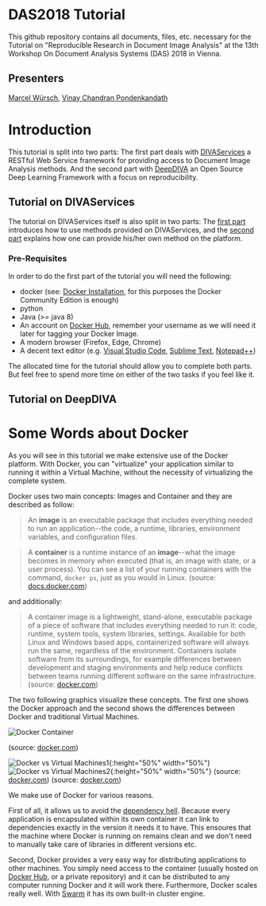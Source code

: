 # DAS2018 Tutorial
This github repository contains all documents, files, etc. necessary for the Tutorial on "Reproducible Research in Document Image Analysis" at the 13th Workshop On Document Analysis Systems (DAS) 2018 in Vienna.

## Presenters
[Marcel Würsch](http://diuf.unifr.ch/main/diva/home/people/marcel-w%C3%BCrsch), [Vinay Chandran Pondenkandath](http://diuf.unifr.ch/main/diva/home/people/vinay-chandran-pondenkandath)

# Introduction
This tutorial is split into two parts: The first part deals with [DIVAServices](http://divaservices.unifr.ch) a RESTful Web Service framework for providing access to Document Image Analysis methods. And the second part with [DeepDIVA]() an Open Source Deep Learning Framework with a focus on reproducibility.

## Tutorial on DIVAServices
The tutorial on DIVAServices itself is also split in two parts: The [first part](01-UseDivaServices/01-UseDivaServices.md) introduces how to use methods provided on DIVAServices, and the [second part](02-InstallMethod/02-InstallMethodOnDivaServices.md) explains how one can provide his/her own method on the platform.

### Pre-Requisites
In order to do the first part of the tutorial you will need the following:

- docker (see: [Docker Installation](https://docs.docker.com/install/), for this purposes the Docker Community Edition is enough)
- python
- Java (>= java 8)
- An account on [Docker Hub](http://hub.docker.com), remember your username as we will need it later for tagging your Docker Image.
- A modern browser (Firefox, Edge, Chrome)
- A decent text editor (e.g. [Visual Studio Code](https://code.visualstudio.com/), [Sublime Text](https://www.sublimetext.com/), [Notepad++](https://notepad-plus-plus.org/))

The allocated time for the tutorial should allow you to complete both parts.
But feel free to spend more time on either of the two tasks if you feel like it.
## Tutorial on DeepDIVA

# Some Words about Docker
As you will see in this tutorial we make extensive use of the Docker platform.
With Docker, you can "virtualize" your application similar to running it within a Virtual Machine, without the necessity of virtualizing the complete system.

Docker uses two main concepts: Images and Container and they are described as follow:
>An **image** is an executable package that includes everything needed to run an application--the code, a runtime, libraries, environment variables, and configuration files.

>A **container** is a runtime instance of an **image**--what the image becomes in memory when executed (that is, an image with state, or a user process). You can see a list of your running containers with the command, `docker ps`, just as you would in Linux.
(source: [docs.docker.com](https://docs.docker.com/get-started/#docker-concepts))

and additionally:
> A container image is a lightweight, stand-alone, executable package of a piece of software that includes everything needed to run it: code, runtime, system tools, system libraries, settings. Available for both Linux and Windows based apps, containerized software will always run the same, regardless of the environment. Containers isolate software from its surroundings, for example differences between development and staging environments and help reduce conflicts between teams running different software on the same infrastructure. 
(source: [docker.com](https://www.docker.com/what-container))

The two following graphics visualize these concepts. The first one shows the Docker approach and the second shows the differences between Docker and traditional Virtual Machines.

![Docker Container](https://www.docker.com/sites/default/files/Package%20software.png)

(source: [docker.com](https://www.docker.com/sites/default/files/Package%20software.png))

![Docker vs Virtual Machines1](https://www.docker.com/sites/default/files/Container%402x.png){:height="50%" width="50%"}
![Docker vs Virtual Machines2](https://www.docker.com/sites/default/files/VM%402x.png){:height="50%" width="50%"}
(source: [docker.com](https://www.docker.com/sites/default/files/Container%402x.png))
(source: [docker.com](https://www.docker.com/sites/default/files/VM%402x.png))

We make use of Docker for various reasons.

First of all, it allows us to avoid the [dependency hell](https://en.wikipedia.org/wiki/Dependency_hell). Because every application is encapsulated within its own container it can link to dependencies exactly in the version it needs it to have. This ensoures that the machine where Docker is running on remains clean and we don't need to manually take care of libraries in different versions etc.

Second, Docker provides a very easy way for distributing applications to other machines. You simply need access to the container (usually hosted on [Docker Hub](https://hub.docker.com/), or a private repository) and it can be distributed to any computer running Docker and it will work there. 
Furthermore, Docker scales really well. With [Swarm](https://docs.docker.com/engine/swarm/) it has its own built-in cluster engine.